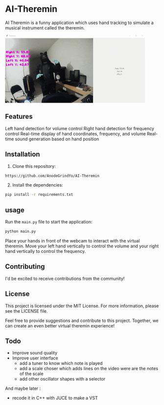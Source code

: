 # AI-Theremin

AI Theremin is a funny application which uses hand tracking to simulate a musical instrument called the theremin.

![](AITheremin.gif)

## Features
Left hand detection for volume control
Right hand detection for frequency control
Real-time display of hand coordinates, frequency, and volume
Real-time sound generation based on hand position

## Installation

1. Clone this repository:

```bash
https://github.com/AnodeGrindYo/AI-Theremin
```

2. Install the dependencies:

```bash
pip install -r requirements.txt
```

## usage

Run the `main.py` file to start the application:

```bash
python main.py
```

Place your hands in front of the webcam to interact with the virtual theremin. Move your left hand vertically to control the volume and your right hand vertically to control the frequency.

## Contributing
I'd be excited to receive contributions from the community! 

## License
This project is licensed under the MIT License. For more information, please see the LICENSE file.

Feel free to provide suggestions and contribute to this project. Together, we can create an even better virtual theremin experience!

## Todo 
- Improve sound quality
- Improve user interface
  - add a tuner to know which note is played
  - add a scale choser which adds lines on the video were are the notes of the scale
  - add other oscillator shapes with a selector

And maybe later :
- recode it in C++ with JUCE to make a VST